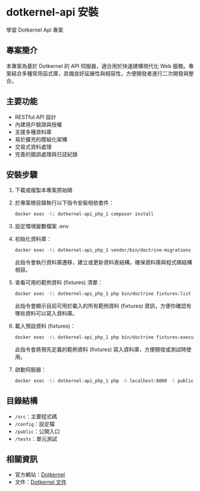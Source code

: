 # dotkernel-api 安裝

學習 Dotkernel Api 專案

## 專案簡介

本專案為基於 Dotkernel 的 API 伺服器，適合用於快速建構現代化 Web 服務。專案結合多種常用函式庫，具備良好延展性與相容性，方便開發者進行二次開發與整合。

## 主要功能

- RESTful API 設計
- 內建用戶驗證與授權
- 支援多種資料庫
- 易於擴充的模組化架構
- 交易式資料處理
- 完善的錯誤處理與日誌紀錄

## 安裝步驟

1. 下載或複製本專案原始碼

2. 於專案根目錄執行以下指令安裝相依套件：

   ```bash
   docker exec -ti dotkernel-api_php_1 composer install
   ```

3. 設定環境變數檔案 .env

4. 初始化資料庫：

   ```bash
   docker exec -ti dotkernel-api_php_1 vendor/bin/doctrine-migrations migrate
   ```

   此指令會執行資料庫遷移，建立或更新資料表結構，確保資料庫與程式碼結構相容。

5. 查看可用的範例資料 (fixtures) 清單：

   ```bash
   docker exec -ti dotkernel-api_php_1 php bin/doctrine fixtures:list
   ```

   此指令會顯示目前可用於載入的所有範例資料 (fixtures) 資訊，方便你確認有哪些資料可以寫入資料庫。

6. 載入預設資料 (fixtures)：

   ```bash
   docker exec -ti dotkernel-api_php_1 php bin/doctrine fixtures:execute
   ```

   此指令會將預先定義的範例資料 (fixtures) 寫入資料庫，方便開發或測試時使用。

7. 啟動伺服器：

   ```bash
   docker exec -ti dotkernel-api_php_1 php -S localhost:8000 -t public
   ```

## 目錄結構

- `/src`：主要程式碼
- `/config`：設定檔
- `/public`：公開入口
- `/tests`：單元測試

## 相關資訊

- 官方網站：[Dotkernel](https://dotkernel.com/)
- 文件：[Dotkernel 文件](https://docs.dotkernel.com/)
